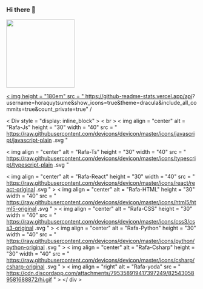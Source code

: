 ### Hi there 👋

<!--
**Horaquytsume/horaquytsume** is a ✨ _special_ ✨ repository because its `README.md` (this file) appears on your GitHub profile.

Olá Meu Nome È Jose Walace Oliveira Baieta Tenho 22 Anos, Moro Itaim Paulista/Zona Leste

-Curso HABILITAÇÃO PROFISSIONAL TÉCNICA DE NÍVEL MÉDIO EM INFORMÁTICA  pelo SENAC cursando,
-Curso AUXILIAR DE SERVIÇOS ADMINISTRATIVOS - NP Pela Is Bet Cursando
-Curso OPERADOR DE COMPUTADOR Pelo SENAC CONCLUÍDO
-Conhecimentos intermediário  de Excel (Tabela Dinâmica e fórmulas)

-Boa vivência com as rotinas administrativas ( controle de prazos e documentos, criação de relatórios)
Estou caminhando pelo mundo da tecnologia por ser algo que me deixa super feliz de aprender coisas que já tinha uma paixão. T.l

-->
 <div>
  <a href="https://github.com/horaquytsume">
  <img height="180em" src="https://github-readme-stats.vercel.app/api?username=horaquytsume&show_icons=true&theme=dark&include_all_commits=true&count_private=true"/>
   
< img height = "180em" src = " https://github-readme-stats.vercel.app/api?
username=horaquytsume&show_icons=true&theme=dracula&include_all_commits=true&count_private=true" /
      </div>
   
  < Div style = "display: inline_block" > < br  >
< img align = "center" alt = "Rafa-Js" height = "30" width = "40" src = "
https://raw.githubusercontent.com/devicons/devicon/master/icons/javascript/javascript-plain .svg "
>
< img align = "center" alt = "Rafa-Ts" height = "30" width = "40" src = "
https://raw.githubusercontent.com/devicons/devicon/master/icons/typescript/typescript-plain .svg "
>
< img align = "center" alt = "Rafa-React" height = "30" width = "40" src = "
https://raw.githubusercontent.com/devicons/devicon/master/icons/react/react-original .svg " >
< img align = "center" alt = "Rafa-HTML" height = "30" width = "40" src = "
https://raw.githubusercontent.com/devicons/devicon/master/icons/html5/html5-original .svg " >
< img align = "center" alt = "Rafa-CSS" height = "30" width = "40" src = "
https://raw.githubusercontent.com/devicons/devicon/master/icons/css3/css3-original .svg " >
< img align = "center" alt = "Rafa-Python" height = "30" width = "40" src = "
https://raw.githubusercontent.com/devicons/devicon/master/icons/python/python-original .svg " >
< img align = "center" alt = "Rafa-Csharp" height = "30" width = "40" src = "
https://raw.githubusercontent.com/devicons/devicon/master/icons/csharp/csharp-original .svg " >
< img align = "right" alt = "Rafa-yoda" src = "
https://cdn.discordapp.com/attachments/795358919417397249/825430589581688872/hi.gif " >
</ div >

